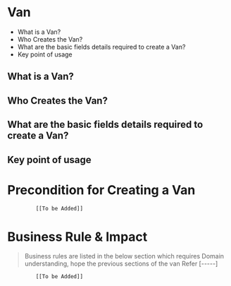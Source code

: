 # Van

* What is a Van?	
* Who Creates the Van?	
* What are the basic fields details required to create a Van?
* Key point of usage		

## What is a Van?	
## Who Creates the Van?	
## What are the basic fields details required to create a Van?
## Key point of usage	


# Precondition for Creating a Van




             [[To be Added]]
 




# Business Rule & Impact 

> Business rules are listed in the below section which requires Domain understanding, hope the previous sections of the van Refer [-----]


             [[To be Added]]
 


